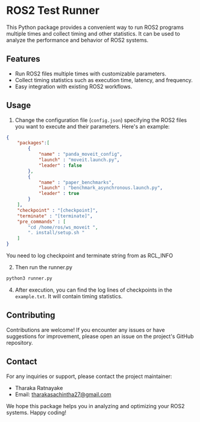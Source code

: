 # ROS2 Test Runner

This Python package provides a convenient way to run ROS2 programs multiple times and collect timing and other statistics. It can be used to analyze the performance and behavior of ROS2 systems.

## Features

- Run ROS2 files multiple times with customizable parameters.
- Collect timing statistics such as execution time, latency, and frequency.
- Easy integration with existing ROS2 workflows.


## Usage

1. Change the configuration file (`config.json`) specifying the ROS2 files you want to execute and their parameters. Here's an example:

```json
{
    "packages":[
        {
            "name" : "panda_moveit_config",
            "launch" : "moveit.launch.py",
            "leader" : false
        },
        {
            "name" : "paper_benchmarks",
            "launch" : "benchmark_asynchronous.launch.py",
            "leader" : true
        }
    ],
    "checkpoint" : "[checkpoint]",
    "terminate" : "[terminate]",
    "pre_commands" : [
        "cd /home/ros/ws_moveit ", 
        ". install/setup.sh "
    ]
}
```

You need to log checkpoint and terminate string from as RCL_INFO 

2. Then run the runner.py

```sh
python3 runner.py
```


4. After execution, you can find the log lines of checkpoints in the `example.txt`. It will contain timing statistics.

## Contributing

Contributions are welcome! If you encounter any issues or have suggestions for improvement, please open an issue on the project's GitHub repository.

## Contact

For any inquiries or support, please contact the project maintainer:

- Tharaka Ratnayake
- Email: tharakasachintha27@gmail.com

We hope this package helps you in analyzing and optimizing your ROS2 systems. Happy coding!